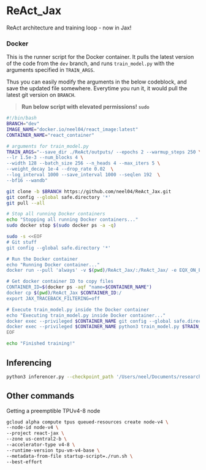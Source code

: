 # ReAct_Jax
ReAct architecture and training loop - now in Jax!

### Docker

This is the runner script for the Docker container. It pulls the latest version of the code from the `dev` branch, and runs `train_model.py` with the arguments specified in `TRAIN_ARGS`.

Thus you can easily modify the arguments in the below codeblock, and save the updated file somewhere. Everytime you run it, it would pull the latest git version on `BRANCH`.

> **Run below script with elevated permissions! `sudo`**

```bash
#!/bin/bash
BRANCH="dev"
IMAGE_NAME="docker.io/neel04/react_image:latest"
CONTAINER_NAME="react_container"

# arguments for train_model.py
TRAIN_ARGS="--save_dir ./ReAct/outputs/ --epochs 2 --warmup_steps 250 \
--lr 1.5e-3 --num_blocks 4 \
--width 128 --batch_size 256 --n_heads 4 --max_iters 5 \
--weight_decay 1e-4 --drop_rate 0.02  \
--log_interval 1000 --save_interval 1000 --seqlen 192  \
--bf16 --wandb"

git clone -b $BRANCH https://github.com/neel04/ReAct_Jax.git
git config --global safe.directory '*'
git pull --all

# Stop all running Docker containers
echo "Stopping all running Docker containers..."
sudo docker stop $(sudo docker ps -a -q)

sudo -s <<EOF
# Git stuff
git config --global safe.directory '*'

# Run the Docker container
echo "Running Docker container..."
docker run --pull 'always' -v $(pwd)/ReAct_Jax/:/ReAct_Jax/ -e EQX_ON_ERROR=nan --privileged --rm --net=host --name $CONTAINER_NAME -it -d $IMAGE_NAME

# Get docker container ID to copy files
CONTAINER_ID=$(docker ps -aqf "name=$CONTAINER_NAME")
docker cp $(pwd)/ReAct_Jax $CONTAINER_ID:/
export JAX_TRACEBACK_FILTERING=off

# Execute train_model.py inside the Docker container
echo "Executing train_model.py inside Docker container..."
docker exec --privileged $CONTAINER_NAME git config --global safe.directory '*'
docker exec --privileged $CONTAINER_NAME python3 train_model.py $TRAIN_ARGS
EOF

echo "Finished training!"
```

## Inferencing

```bash
python3 inferencer.py --checkpoint_path '/Users/neel/Documents/research/ReAct_Jax/ReAct/outputs/model 5000.eqx' --num_blocks 3 --width 256 --n_heads 4 --seqlen 196  --prompt "Sam is sad because"
```

## Other commands

Getting a preemptible TPUv4-8 node

```bash
gcloud alpha compute tpus queued-resources create node-v4 \
--node-id node-v4 \
--project react-jax \
--zone us-central2-b \
--accelerator-type v4-8 \
--runtime-version tpu-vm-v4-base \
--metadata-from-file startup-script=./run.sh \
--best-effort
```